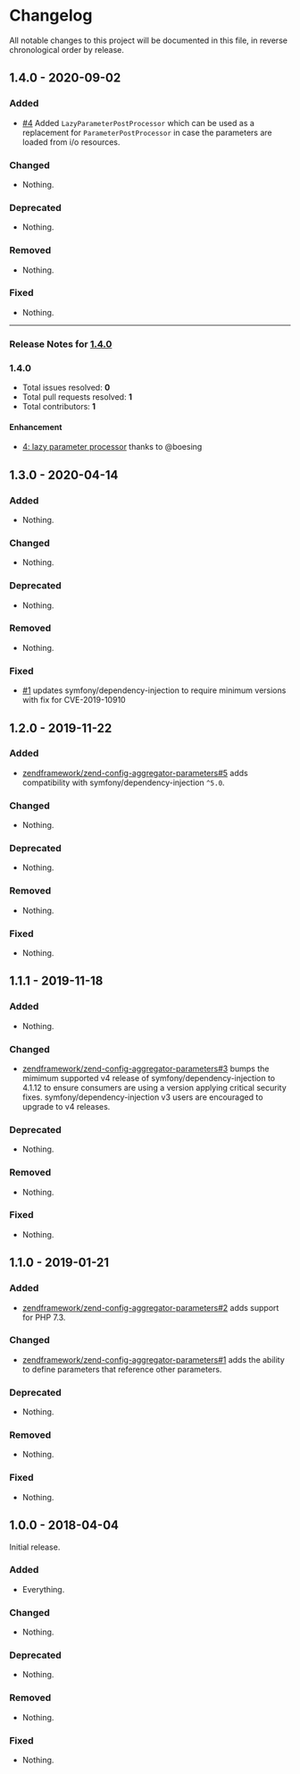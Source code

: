 # Changelog

All notable changes to this project will be documented in this file, in reverse chronological order by release.

## 1.4.0 - 2020-09-02

### Added

- [#4](https://github.com/laminas/laminas-config-aggregator-parameters/pull/4) Added `LazyParameterPostProcessor` which can be used as a replacement for `ParameterPostProcessor` in case the parameters are loaded from i/o resources.

### Changed

- Nothing.

### Deprecated

- Nothing.

### Removed

- Nothing.

### Fixed

- Nothing.


-----

### Release Notes for [1.4.0](https://github.com/laminas/laminas-config-aggregator-parameters/milestone/1)



### 1.4.0

- Total issues resolved: **0**
- Total pull requests resolved: **1**
- Total contributors: **1**

#### Enhancement

 - [4: lazy parameter processor](https://github.com/laminas/laminas-config-aggregator-parameters/pull/4) thanks to @boesing
## 1.3.0 - 2020-04-14

### Added

- Nothing.

### Changed

- Nothing.

### Deprecated

- Nothing.

### Removed

- Nothing.

### Fixed

- [#1](https://github.com/laminas/laminas-config-aggregator-parameters/pull/1) updates symfony/dependency-injection to require minimum versions with fix for CVE-2019-10910 

## 1.2.0 - 2019-11-22

### Added

- [zendframework/zend-config-aggregator-parameters#5](https://github.com/zendframework/zend-config-aggregator-parameters/pull/5) adds compatibility with symfony/dependency-injection `^5.0`.

### Changed

- Nothing.

### Deprecated

- Nothing.

### Removed

- Nothing.

### Fixed

- Nothing.

## 1.1.1 - 2019-11-18

### Added

- Nothing.

### Changed

- [zendframework/zend-config-aggregator-parameters#3](https://github.com/zendframework/zend-config-aggregator-parameters/pull/3) bumps the mimimum supported v4 release of symfony/dependency-injection to 4.1.12 to ensure consumers are using a version applying critical security fixes. symfony/dependency-injection v3 users are encouraged to upgrade to v4 releases.

### Deprecated

- Nothing.

### Removed

- Nothing.

### Fixed

- Nothing.

## 1.1.0 - 2019-01-21

### Added

- [zendframework/zend-config-aggregator-parameters#2](https://github.com/zendframework/zend-config-aggregator-parameters/pull/2) adds support for PHP 7.3.

### Changed

- [zendframework/zend-config-aggregator-parameters#1](https://github.com/zendframework/zend-config-aggregator-parameters/pull/1) adds the ability to define parameters that reference other parameters.

### Deprecated

- Nothing.

### Removed

- Nothing.

### Fixed

- Nothing.

## 1.0.0 - 2018-04-04

Initial release.

### Added

- Everything.

### Changed

- Nothing.

### Deprecated

- Nothing.

### Removed

- Nothing.

### Fixed

- Nothing.


